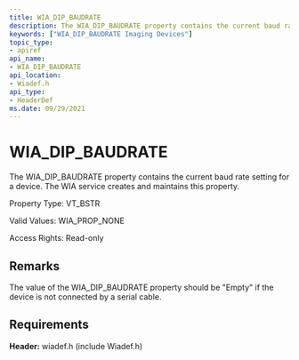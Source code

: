 ```yaml
---
title: WIA_DIP_BAUDRATE
description: The WIA_DIP_BAUDRATE property contains the current baud rate setting for a device. The WIA service creates and maintains this property.
keywords: ["WIA_DIP_BAUDRATE Imaging Devices"]
topic_type:
- apiref
api_name:
- WIA_DIP_BAUDRATE
api_location:
- Wiadef.h
api_type:
- HeaderDef
ms.date: 09/29/2021
---
```


# WIA_DIP_BAUDRATE

The WIA_DIP_BAUDRATE property contains the current baud rate setting for a device. The WIA service creates and maintains this property.

Property Type: VT_BSTR

Valid Values: WIA_PROP_NONE

Access Rights: Read-only

## Remarks

The value of the WIA_DIP_BAUDRATE property should be "Empty" if the device is not connected by a serial cable.

## Requirements

**Header:** wiadef.h (include Wiadef.h)
